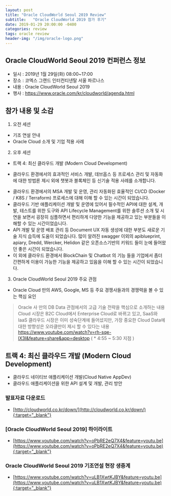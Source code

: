 ```yaml
---
layout: post
title: "Oracle CloudWorld Seoul 2019 Review"
subtitle:   "Oracle CloudWorld 2019 참가 후기"
date: 2019-01-29 20:00:00 -0400
categories: review
tags: oracle review
header-img: "/img/oracle-logo.png"
---
```


## Oracle CloudWorld Seoul 2019 컨퍼런스 정보
- 일시 : 2019년 1월 29일(화) 08:00~17:00
- 장소 : 코엑스 그랜드 인터컨티넨탈 서울 파르나스
- 내용 : Oracle CloudWorld Seoul 2019
- 행사 : https://www.oracle.com/kr/cloudworld/agenda.html


## 참가 내용 및 소감
1. 오전 세션 
- 기조 연설 안내
- Oracle Cloud 소개 및 기업 적용 사례

2. 오후 세션
- 트랙 4: 최신 클라우드 개발 (Modern Cloud Development)
* 클라우드 환경에서의 효과적인 서비스 개발, 데브옵스 등 프로세스 관리 및 자동화에 대한 방법론 제시 외에 챗봇과 블록체인 등 신기술 적용 사례를 소개합니다.

- 클라우드 환경에서의 MSA 개발 및 운영, 관리 자동화된 효율적인 CI/CD (Docker / K8S / Terraform) 프로세스에 대해 이해 할 수 있는 시간이 되었습니다.
- 클라우드 기반 애플리케이션 개발 및 운영에 있어서 필수적인 API에 대한 설계, 개발, 테스트를 위한 도구와 API Lifecycle Management를 위한 솔루션 소개 및 시연을 보면서 
   굉장히 심플하면서 편리하게 다양한 기능을 제공하고 있는 부분들을 이해할 수 있는 시간이었습니다.
- API 개발 및 운영 배포 관리 등 Document UX 자동 생성에 대한 부분도 새로운 기술 지식 습득에 도움이 되었습니다.
   많이 알려진 swagger 이외의 apiblueprint, apiary, Dredd, Wercker, Helidon 같은 오픈소스기반의 키워드 들이 눈에 들어왔던 좋은 시간이 되었습니다.
- 이 외에 클라우드 환경에서 BlockChain 및 Chatbot 의 기능 들을 기업에서 좀더 간편하게 이용이 가능한 기능을 제공하고 있음을 이해 할 수 있는 시간이 되었습니다.

3. Oracle CloudWorld Seoul 2019 주요 관점 
 - Oracle Cloud 만의 AWS, Google, MS 등 주요 경쟁사들과의 경쟁력을 볼 수 있는 핵심 요인
  > Oracle 사 만의 DB Data 관점에서의 고급 기술 전략을 핵심으로 소개하는 내용
  > Cloud 시장은 B2C Cloud에서 Enterprise Cloud로 바뀌고 있고, SaaS와 IaaS 클라우드 시장은 이미 성숙단계에 들어섰지만, 가장 중요한 Cloud Data에 대한 방향성은 오라클만이 제시 할 수 있다는 내용
  > https://www.youtube.com/watch?v=rh-sqe-lX3I&feature=share&app=desktop  ( * 4:55 ~ 5:30 지점 )


## 트랙 4: 최신 클라우드 개발 (Modern Cloud Development)
- 클라우드 네이티브 애플리케이션 개발(Cloud Native AppDev) 
- 클라우드 애플리케이션을 위한 API 설계 및 개발, 관리 방안


### 발표자료 다운로드
- [http://cloudworld.co.kr/down/](http://cloudworld.co.kr/down/){:target="_blank"}

### [Oracle CloudWorld Seoul 2019] 하이라이트
- [https://www.youtube.com/watch?v=oPbRE2eQ7X4&feature=youtu.be](https://www.youtube.com/watch?v=oPbRE2eQ7X4&feature=youtu.be){:target="_blank"}

### Oracle CloudWorld Seoul 2019 기조연설 현장 생중계
- [https://www.youtube.com/watch?v=uLB1XwtKJBY&feature=youtu.be](https://www.youtube.com/watch?v=uLB1XwtKJBY&feature=youtu.be){:target="_blank"}
